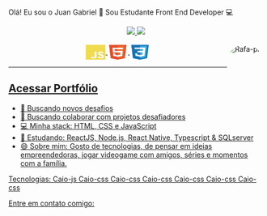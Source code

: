 Olá! Eu sou o Juan Gabriel 👋
Sou Estudante Front End Developer 💻

<div align="center">
  <a href="https://github.com/juanddsilva">
  <img height="180em" src="https://github-readme-stats.vercel.app/api?username=juanddsilva&show_icons=true&theme=dracula&include_all_commits=true&count_private=true"/>
  <img height="180em" src="https://github-readme-stats.vercel.app/api/top-langs/?username=juanddsilva&layout=compact&langs_count=7&theme=dracula"/>
</div>
  
<div align="center" style="display: inline_block"><br>
  <img align="center" alt="Rafa-Js" height="30" width="40" src="https://raw.githubusercontent.com/devicons/devicon/master/icons/javascript/javascript-plain.svg">
  <img align="center" alt="Rafa-HTML" height="30" width="40" src="https://raw.githubusercontent.com/devicons/devicon/master/icons/html5/html5-original.svg">
  <img align="center" alt="Rafa-CSS" height="30" width="40" src="https://raw.githubusercontent.com/devicons/devicon/master/icons/css3/css3-original.svg">
  <img align="right" alt="Rafa-pic" height="150" style="border-radius:50px;" src=""https://giphy.com/gifs/rickandmorty-season-4-episode-7-rick-and-morty-j2MOrxMXz6loaSjXIE"">
</div>
 


------------------------------------------------------
Acessar Portfólio
------------------------------------------------------


- 🚀   Buscando novos desafios
- 🔭   Buscando colaborar com projetos desafiadores
- 💻   Minha stack: HTML, CSS e JavaScript
- 📘   Estudando: ReactJS, Node.js, React Native, Typescript & SQLserver
- 😄   Sobre mim: Gosto de tecnologias, de pensar em ideias empreendedoras, jogar videogame com amigos, séries e momentos com a família.

Tecnologias:
Caio-js Caio-css Caio-css Caio-css Caio-css Caio-css Caio-css

Entre em contato comigo:
 
